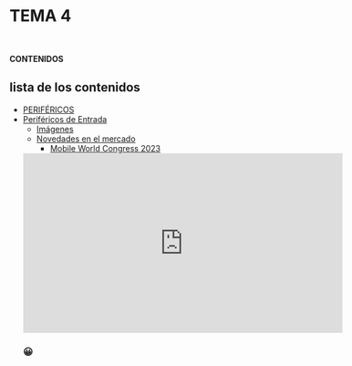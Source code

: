 <!DOCTYPE html>
<html>
<head> 
<link rel="stylesheet" href="estilos.css">
<title>Trabajo prueba
</title>

<style>
body {
background-image: url("imagen/foti.png");
}
</style>
</head>

<body> 
<h1> TEMA 4 </h1>
<br>
<p><b> CONTENIDOS </b>
<br>
<h2> lista de los contenidos</h2>
<ul>
<li>
<a href="https://es.wikipedia.org/wiki/Perif%C3%A9rico_(inform%C3%A1tica)">PERIFÉRICOS</a></li>
<li><a href="https://es.wikipedia.org/wiki/Perif%C3%A9rico_de_entrada">Periféricos de Entrada</a>
<ul>
<li><a href="https://www.pinterest.com/weraasdzfda/perifericos-de-entrada/"> Imágenes</a></li>
         
<li><a href="https://hardzone.es/noticias/perifericos/">Novedades en el mercado</a>
<ul>
<li><a href="https://www.rtve.es/play/videos/telediario-fin-de-semana/metaverso-6g-protagonistas-mobile-world-congress-2023/6820584/">Mobile World Congress 2023 </a>
</li>
</ul></li>
</ul>

<iframe width="560" height="315" src="https://www.rtve.es/play/videos/telediario-fin-de-semana/metaverso-6g-protagonistas-mobile-world-congress-2023/6820584/"title="YouTube video" frameborder="0" allow="accelerometer; autoplay; clipboard-write; encrypted-media; gyroscope; picture-in-picture" allowfullscreen></iframe>
<h3>
<p>&#128512;</p></h3>
</body> 
</html>
